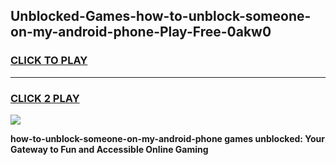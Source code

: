 
## Unblocked-Games-how-to-unblock-someone-on-my-android-phone-Play-Free-0akw0
<h3>
<a href="https://premium76.site?title=how-to-unblock-someone-on-my-android-phone&ref=10A">CLICK TO PLAY</a></h3>
<hr>

<h3>
<a href="https://premium76.site?title=how-to-unblock-someone-on-my-android-phone&ref=10A">CLICK 2 PLAY</a>
  
</h3>

<a href="https://premium76.site?title=how-to-unblock-someone-on-my-android-phone&ref=10A"><img src="https://clearcache.store/games.png"></a>


**how-to-unblock-someone-on-my-android-phone games unblocked: Your Gateway to Fun and Accessible Online Gaming**
